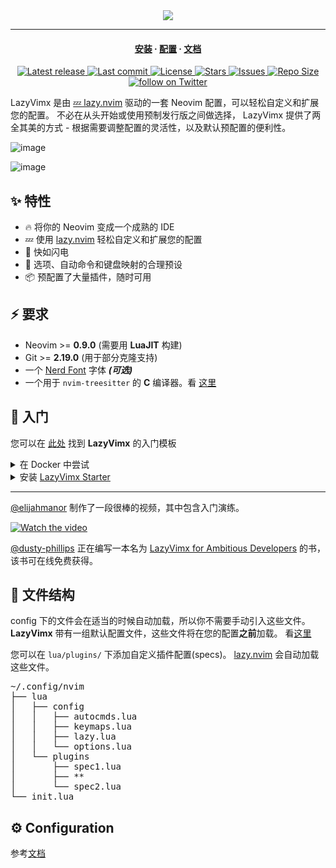 <div align="center">
  <img src="https://user-images.githubusercontent.com/292349/213446185-2db63fd5-8c84-459c-9f04-e286382d6e80.png">
</div>

<hr>

<h4 align="center">
  <a href="https://lazyvim.github.io/installation">安装</a>
  ·
  <a href="https://lazyvim.github.io/configuration">配置</a>
  ·
  <a href="https://lazyvim.github.io">文档</a>
</h4>

<div align="center"><p>
    <a href="https://github.com/LazyVimx/LazyVimx/releases/latest">
      <img alt="Latest release" src="https://img.shields.io/github/v/release/LazyVimx/LazyVimx?style=for-the-badge&logo=starship&color=C9CBFF&logoColor=D9E0EE&labelColor=302D41&include_prerelease&sort=semver" />
    </a>
    <a href="https://github.com/LazyVimx/LazyVimx/pulse">
      <img alt="Last commit" src="https://img.shields.io/github/last-commit/LazyVimx/LazyVimx?style=for-the-badge&logo=starship&color=8bd5ca&logoColor=D9E0EE&labelColor=302D41"/>
    </a>
    <a href="https://github.com/LazyVimx/LazyVimx/blob/main/LICENSE">
      <img alt="License" src="https://img.shields.io/github/license/LazyVimx/LazyVimx?style=for-the-badge&logo=starship&color=ee999f&logoColor=D9E0EE&labelColor=302D41" />
    </a>
    <a href="https://github.com/LazyVimx/LazyVimx/stargazers">
      <img alt="Stars" src="https://img.shields.io/github/stars/LazyVimx/LazyVimx?style=for-the-badge&logo=starship&color=c69ff5&logoColor=D9E0EE&labelColor=302D41" />
    </a>
    <a href="https://github.com/LazyVimx/LazyVimx/issues">
      <img alt="Issues" src="https://img.shields.io/github/issues/LazyVimx/LazyVimx?style=for-the-badge&logo=bilibili&color=F5E0DC&logoColor=D9E0EE&labelColor=302D41" />
    </a>
    <a href="https://github.com/LazyVimx/LazyVimx">
      <img alt="Repo Size" src="https://img.shields.io/github/repo-size/LazyVimx/LazyVimx?color=%23DDB6F2&label=SIZE&logo=codesandbox&style=for-the-badge&logoColor=D9E0EE&labelColor=302D41" />
    </a>
    <a href="https://twitter.com/intent/follow?screen_name=folke">
      <img alt="follow on Twitter" src="https://img.shields.io/twitter/follow/folke?style=for-the-badge&logo=twitter&color=8aadf3&logoColor=D9E0EE&labelColor=302D41" />
    </a>
</div>

LazyVimx 是由 [💤 lazy.nvim](https://github.com/folke/lazy.nvim) 驱动的一套 Neovim 配置，可以轻松自定义和扩展您的配置。
不必在从头开始或使用预制发行版之间做选择，
LazyVimx 提供了两全其美的方式 - 根据需要调整配置的灵活性，以及默认预配置的便利性。

![image](https://user-images.githubusercontent.com/292349/211285846-0b7bb3bf-0462-4029-b64c-4ee1d037fc1c.png)

![image](https://user-images.githubusercontent.com/292349/213447056-92290767-ea16-430c-8727-ce994c93e9cc.png)

## ✨ 特性

- 🔥 将你的 Neovim 变成一个成熟的 IDE
- 💤 使用 [lazy.nvim](https://github.com/folke/lazy.nvim) 轻松自定义和扩展您的配置
- 🚀 快如闪电
- 🧹 选项、自动命令和键盘映射的合理预设
- 📦 预配置了大量插件，随时可用

## ⚡️ 要求

- Neovim >= **0.9.0** (需要用 **LuaJIT** 构建)
- Git >= **2.19.0** (用于部分克隆支持)
- 一个 [Nerd Font](https://www.nerdfonts.com/) 字体 **_(可选)_**
- 一个用于 `nvim-treesitter` 的 **C** 编译器。看 [这里](https://github.com/nvim-treesitter/nvim-treesitter#requirements)

## 🚀 入门

您可以在 [此处](https://github.com/LazyVimx/starter) 找到 **LazyVimx** 的入门模板

<details><summary>在 Docker 中尝试</summary>

```sh
docker run -w /root -it --rm alpine:edge sh -uelic '
  apk add git lazygit neovim ripgrep alpine-sdk --update
  git clone https://github.com/LazyVimx/starter ~/.config/nvim
  cd ~/.config/nvim
  nvim
'
```

</details>

<details><summary> 安装 <a href="https://github.com/LazyVimx/starter">LazyVimx Starter</a></summary>

- 备份您当前的 Neovim 文件

  ```sh
  mv ~/.config/nvim ~/.config/nvim.bak
  mv ~/.local/share/nvim ~/.local/share/nvim.bak
  ```

- 克隆 starter

  ```sh
  git clone https://github.com/LazyVimx/starter ~/.config/nvim
  ```

- 删除 `.git` 文件夹，以便稍后将其添加到您自己的存储库

  ```sh
  rm -rf ~/.config/nvim/.git
  ```

- 启动 Neovim!

  ```sh
  nvim
  ```

  请参阅文件中有关如何自定义 **LazyVimx** 的注释。

</details>

---

[@elijahmanor](https://github.com/elijahmanor) 制作了一段很棒的视频，其中包含入门演练。

[![Watch the video](https://img.youtube.com/vi/N93cTbtLCIM/hqdefault.jpg)](https://www.youtube.com/watch?v=N93cTbtLCIM)

[@dusty-phillips](https://github.com/dusty-phillips) 正在编写一本名为
[LazyVimx for Ambitious Developers](https://lazyvim-ambitious-devs.phillips.codes)
的书，该书可在线免费获得。

## 📂 文件结构

config 下的文件会在适当的时候自动加载，所以你不需要手动引入这些文件。
**LazyVimx** 带有一组默认配置文件，这些文件将在您的配置**之前**加载。
看[这里](https://github.com/LazyVimx/LazyVimx/tree/main/lua/lazyvim/config)

您可以在 `lua/plugins/` 下添加自定义插件配置(specs)。
[lazy.nvim](https://github.com/folke/lazy.nvim) 会自动加载这些文件。

<pre>
~/.config/nvim
├── lua
│   ├── config
│   │   ├── autocmds.lua
│   │   ├── keymaps.lua
│   │   ├── lazy.lua
│   │   └── options.lua
│   └── plugins
│       ├── spec1.lua
│       ├── **
│       └── spec2.lua
└── init.lua
</pre>

## ⚙️ Configuration

参考[文档](https://lazyvim.github.io/)
